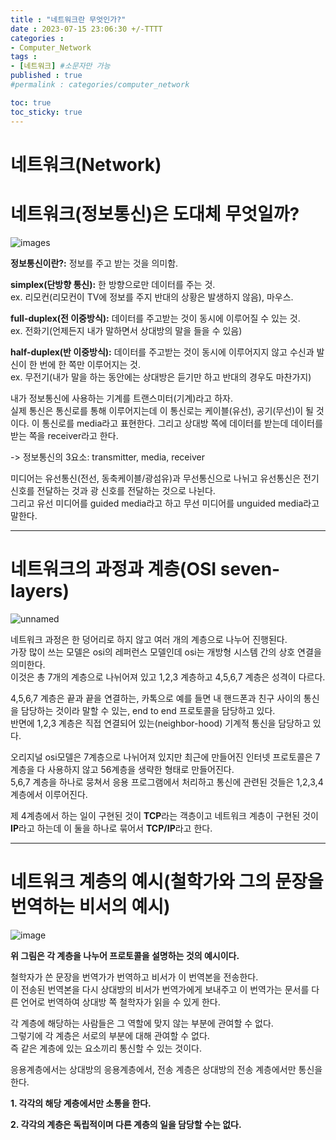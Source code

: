 ```yaml
---
title : "네트워크란 무엇인가?"
date : 2023-07-15 23:06:30 +/-TTTT
categories : 
- Computer_Network
tags : 
- [네트워크] #소문자만 가능
published : true
#permalink : categories/computer_network

toc: true
toc_sticky: true
---
```


# 네트워크(Network)


# 네트워크(정보통신)은 도대체 무엇일까?

![images](https://www.computerhope.com/jargon/n/nettopo.png)

**정보통신이란?:** 정보를 주고 받는 것을 의미함.

**simplex(단방향 통신):** 한 방향으로만 데이터를 주는 것.   
ex. 리모컨(리모컨이 TV에 정보를 주지 반대의 상황은 발생하지 않음), 마우스.

**full-duplex(전 이중방식):** 데이터를 주고받는 것이 동시에 이루어질 수 있는 것.   
ex. 전화기(언제든지 내가 말하면서 상대방의 말을 들을 수 있음)

**half-duplex(반 이중방식):** 데이터를 주고받는 것이 동시에 이루어지지 않고 수신과 발신이 한 번에 한 쪽만 이루어지는 것.   
ex. 무전기(내가 말을 하는 동안에는 상대방은 듣기만 하고 반대의 경우도 마찬가지)

내가 정보통신에 사용하는 기계를 트랜스미터(기계)라고 하자.   
실제 통신은 통신로를 통해 이루어지는데 이 통신로는 케이블(유선), 공기(무선)이 될 것이다. 이 통신로를 media라고 표현한다. 그리고 상대방 쪽에 데이터를 받는데 데이터를 받는 쪽을 receiver라고 한다.

-> 정보통신의 3요소: transmitter, media, receiver

미디어는 유선통신(전선, 동축케이블/광섬유)과 무선통신으로 나뉘고 유선통신은 전기 신호를 전달하는 것과 광 신호를 전달하는 것으로 나뉜다.   
그리고 유선 미디어를 guided media라고 하고 무선 미디어를 unguided media라고 말한다.

--------------------------------------------------------------------------------------------------

# 네트워크의 과정과 계층(OSI seven-layers)

![unnamed](https://t1.daumcdn.net/cfile/tistory/995EFF355B74179035)

네트워크 과정은 한 덩어리로 하지 않고 여러 개의 계층으로 나누어 진행된다.    
가장 많이 쓰는 모델은 osi의 레퍼런스 모델인데 osi는 개방형 시스템 간의 상호 연결을 의미한다.    
이것은 총 7개의 계층으로 나뉘어져 있고 1,2,3 계층하고 4,5,6,7 계층은 성격이 다르다.    

4,5,6,7 계층은 끝과 끝을 연결하는, 카톡으로 예를 들면 내 핸드폰과 친구 사이의 통신을 담당하는 것이라 말할 수 있는, end to end 프로토콜을 담당하고 있다.   
반면에 1,2,3 계층은 직접 연결되어 있는(neighbor-hood) 기계적 통신을 담당하고 있다.    

오리지널 osi모델은 7계층으로 나뉘어져 있지만 최근에 만들어진 인터넷 프로토콜은 7계층을 다 사용하지 않고 56계층을 생략한 형태로 만들어진다.    
5,6,7 계층을 하나로 뭉쳐서 응용 프로그램에서 처리하고 통신에 관련된 것들은 1,2,3,4계층에서 이루어진다. 

제 4계층에서 하는 일이 구현된 것이 **TCP**라는 객층이고 네트워크 계층이 구현된 것이 **IP**라고 하는데 이 둘을 하나로 묶어서 **TCP/IP**라고 한다.

---------------------------------------------------------------------------------------------------

# 네트워크 계층의 예시(철학가와 그의 문장을 번역하는 비서의 예시)

![image](https://slideplayer.com/slide/9322172/28/images/6/The+philosopher-translator-secretary+architecture.jpg)

**위 그림은 각 계층을 나누어 프로토콜을 설명하는 것의 예시이다.** 

철학자가 쓴 문장을 번역가가 번역하고 비서가 이 번역본을 전송한다.    
이 전송된 번역본을 다시 상대방의 비서가 번역가에게 보내주고 이 번역가는 문서를 다른 언어로 번역하여 상대방 쪽 철학자가 읽을 수 있게 한다.

각 계층에 해당하는 사람들은 그 역할에 맞지 않는 부분에 관여할 수 없다.   
그렇기에 각 계층은 서로의 부분에 대해 관여할 수 없다.    
즉 같은 계층에 있는 요소끼리 통신할 수 있는 것이다.   

응용계층에서는 상대방의 응용계층에서, 전송 계층은 상대방의 전송 계층에서만 통신을 한다.

**1. 각각의 해당 계층에서만 소통을 한다.**

**2. 각각의 계층은 독립적이며 다른 계층의 일을 담당할 수는 없다.**